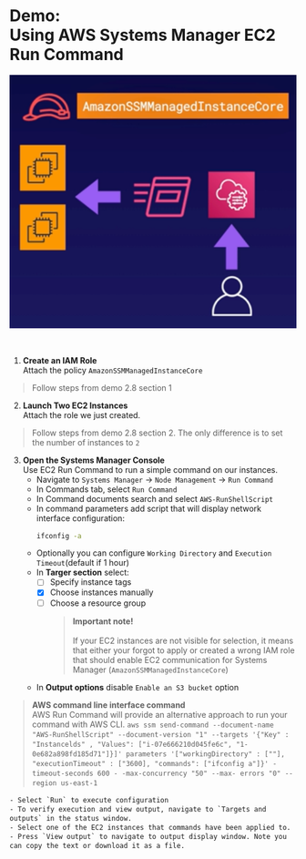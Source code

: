 # Demo:<br>Using AWS Systems Manager EC2 Run Command

![](../img/demo/2.9.SystemsManager-RunCommand.png)

<br>

1. **Create an IAM Role**<br>Attach the policy `AmazonSSMManagedInstanceCore`

> Follow steps from demo 2.8 section 1

2. **Launch Two EC2 Instances**<br>Attach the role we just created.

> Follow steps from demo 2.8 section 2. The only difference is to set the number of instances to `2`


3. **Open the Systems Manager Console**<br>Use EC2 Run Command to run a simple command on our instances.
    - Navigate to `Systems Manager` -> `Node Management` -> `Run Command`
    - In Commands tab, select `Run Command`
    - In Command documents search and select `AWS-RunShellScript`
    - In command parameters add script that will display network interface configuration:
        ```sh
        ifconfig -a
        ```
    - Optionally you can configure `Working Directory` and `Execution Timeout`(default if 1 hour)
    - In **Targer section** select:
      - [ ] Specify instance tags
      - [x] Choose instances manually
      - [ ] Choose a resource group
        > **Important note!**<br><br>
        > If your EC2 instances are not visible for selection, it means that either your forgot to apply or created a wrong IAM role that should enable EC2 communication for Systems Manager (`AmazonSSMManagedInstanceCore`)

    - In **Output options** disable `Enable an S3 bucket` option
  
  > **AWS command line interface command**<br>
  > AWS Run Command will provide an alternative approach to run your command with AWS CLI. 
  > `aws ssm send-command --document-name "AWS-RunShellScript" --document-version "1" --targets '{"Key" : "Instancelds" , "Values": ["i-07e666210d045fe6c", "1-0e682a898fd185d71"]}]' parameters '["workingDirectory" : [""], "executionTimeout" : ["3600], "commands": ["ifconfig a"]}' -timeout-seconds 600 - -max-concurrency "50" --max- errors "0" --region us-east-1`

    - Select `Run` to execute configuration
    - To verify execution and view output, navigate to `Targets and outputs` in the status window. 
    - Select one of the EC2 instances that commands have been applied to.
    - Press `View output` to navigate to output display window. Note you can copy the text or download it as a file.